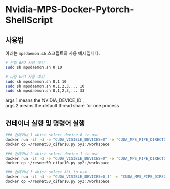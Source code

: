 # Nvidia-MPS-Docker-Pytorch-ShellScript

## 사용법

아래는 `mpsdaemon.sh` 스크립트의 사용 예시입니다.

```bash
# 단일 GPU 사용 예시
sudo sh mpsdaemon.sh 0 10

# 다중 GPU 사용 예시
sudo sh mpsdaemon.sh 0,1 10
sudo sh mpsdaemon.sh 0,1,2,3,... 10
sudo sh mpsdaemon.sh 0,1,2,3,... 33
```

args 1 means the NVIDIA_DEVICE_ID , <br>
args 2 means the default thread share for one process


## 컨테이너 실행 및 명령어 실행

```bash
### 컨테이너 1 which select device 0 to use
docker run -it -d -e "CUDA_VISIBLE_DEVICES=0" -e "CUDA_MPS_PIPE_DIRECTORY=/tmp/nvidia-mps" -e "CUDA_MPS_LOG_DIRECTORY=/tmp/nvidia-log" --name py1 --gpus '"device=0"' -v /tmp/nvidia-mps:/tmp/nvidia-mps --ipc=host pytorch/pytorch:2.0.1-cuda11.7-cudnn8-runtime
docker cp ~/resnet50_cifar10.py py1:/workspace

### 컨테이너 2 which select device 1 to use
docker run -it -d -e "CUDA_VISIBLE_DEVICES=0" -e "CUDA_MPS_PIPE_DIRECTORY=/tmp/nvidia-mps" -e "CUDA_MPS_LOG_DIRECTORY=/tmp/nvidia-log" --name py2 --gpus '"device=1"' -v /tmp/nvidia-mps:/tmp/nvidia-mps --ipc=host pytorch/pytorch:2.0.1-cuda11.7-cudnn8-runtime
docker cp ~/resnet50_cifar10.py py2:/workspace

### 컨테이너 3 which select ALL to use
docker run -it -d -e "CUDA_VISIBLE_DEVICES=0,1" -e "CUDA_MPS_PIPE_DIRECTORY=/tmp/nvidia-mps" -e "CUDA_MPS_LOG_DIRECTORY=/tmp/nvidia-log" --name py3 --gpus all -v /tmp/nvidia-mps:/tmp/nvidia-mps --ipc=host pytorch/pytorch:2.0.1-cuda11.7-cudnn8-runtime
docker cp ~/resnet50_cifar10.py py3:/workspace
```
